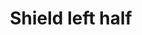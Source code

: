 ---
layout: item
title: Shield left half
item-id: 2366
datatable: true
id: 2366
name: "Shield left half"
members: true
lowalch: 44000
highalch: 66000
examine: "The left half of a dragon square shield."
monsters:
  - id: 7286
    name: "Skotizo"
    members: true
    combat_level: 321
    wiki_url: "https://oldschool.runescape.wiki/w/Skotizo"
    drops:
      - quantity: "1"
        rarity: 0.01
    image: "https://oldschool.runescape.wiki/images/thumb/a/a8/Skotizo.png/250px-Skotizo.png?dc8b8"
---